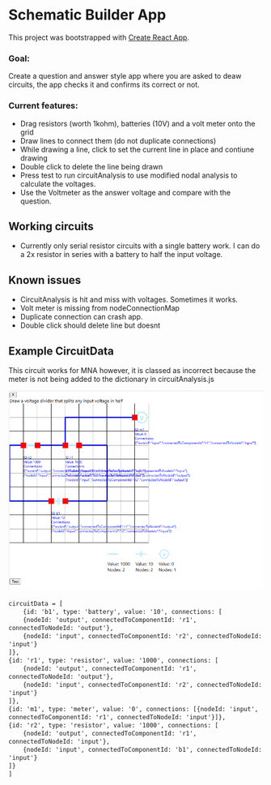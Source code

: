# Schematic Builder App

This project was bootstrapped with [Create React App](https://github.com/facebook/create-react-app).

### Goal:
Create a question and answer style app where you are asked to deaw circuits, the app checks it and confirms its correct or not.

### Current features:
- Drag resistors (worth 1kohm), batteries (10V) and a volt meter onto the grid
- Draw lines to connect them (do not duplicate connections)
- While drawing a line, click to set the current line in place and contiune drawing
- Double click to delete the line being drawn
- Press test to run circuitAnalysis to use modified nodal analysis to calculate the voltages. 
- Use the Voltmeter as the answer voltage and compare with the question.

## Working circuits
- Currently only serial resistor circuits with a single battery work. I can do a 2x resistor in series with a battery to half the input voltage. 

## Known issues
- CircuitAnalysis is hit and miss with voltages. Sometimes it works.
- Volt meter is missing from nodeConnectionMap
- Duplicate connection can crash app.
- Double click should delete line but doesnt

## Example CircuitData
This circuit works for MNA however, it is classed as incorrect because the meter is not being added to the dictionary in circuitAnalysis.js 

![alt text](TestCircuit.png "TestCircuit")

```text
circuitData = [
    {id: 'b1', type: 'battery', value: '10', connections: [
    {nodeId: 'output', connectedToComponentId: 'r1', connectedToNodeId: 'output'},
    {nodeId: 'input', connectedToComponentId: 'r2', connectedToNodeId: 'input'}
]},
{id: 'r1', type: 'resistor', value: '1000', connections: [
    {nodeId: 'output', connectedToComponentId: 'r1', connectedToNodeId: 'output'},
    {nodeId: 'input', connectedToComponentId: 'r2', connectedToNodeId: 'input'}
]},
{id: 'm1', type: 'meter', value: '0', connections: [{nodeId: 'input', connectedToComponentId: 'r1', connectedToNodeId: 'input'}]},
{id: 'r2', type: 'resistor', value: '1000', connections: [
    {nodeId: 'output', connectedToComponentId: 'r1', connectedToNodeId: 'input'},
    {nodeId: 'input', connectedToComponentId: 'b1', connectedToNodeId: 'input'}
]}
]
```
